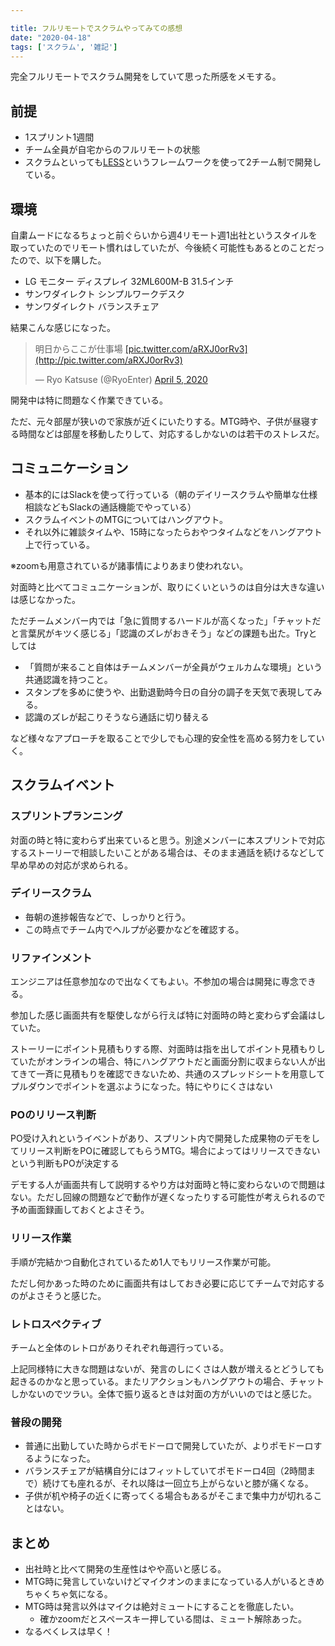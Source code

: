 ```yaml
---

title: フルリモートでスクラムやってみての感想
date: "2020-04-18"
tags: ['スクラム', '雑記']
---
```


完全フルリモートでスクラム開発をしていて思った所感をメモする。

## 前提

- 1スプリント1週間
- チーム全員が自宅からのフルリモートの状態
- スクラムといっても[LESS]([https://less.works/jp/less/principles/overview](https://less.works/jp/less/principles/overview))というフレームワークを使って2チーム制で開発している。

## 環境

自粛ムードになるちょっと前ぐらいから週4リモート週1出社というスタイルを取っていたのでリモート慣れはしていたが、今後続く可能性もあるとのことだったので、以下を購した。

- LG モニター ディスプレイ 32ML600M-B 31.5インチ
- サンワダイレクト シンプルワークデスク
- サンワダイレクト バランスチェア

結果こんな感じになった。

<blockquote class="twitter-tweet"><p lang="ja" dir="ltr">明日からここが仕事場 <a href="[https://t.co/aRXJ0orRv3](https://t.co/aRXJ0orRv3)">[pic.twitter.com/aRXJ0orRv3](http://pic.twitter.com/aRXJ0orRv3)</a></p>— Ryo Katsuse (@RyoEnter) <a href="[https://twitter.com/RyoEnter/status/1246652172441243650?ref_src=twsrc^tfw](https://twitter.com/RyoEnter/status/1246652172441243650?ref_src=twsrc%5Etfw)">April 5, 2020</a></blockquote> <script async src="https://platform.twitter.com/widgets.js" charset="utf-8"></script>

開発中は特に問題なく作業できている。

ただ、元々部屋が狭いので家族が近くにいたりする。MTG時や、子供が昼寝する時間などは部屋を移動したりして、対応するしかないのは若干のストレスだ。

## コミュニケーション

- 基本的にはSlackを使って行っている（朝のデイリースクラムや簡単な仕様相談などもSlackの通話機能でやっている）
- スクラムイベントのMTGについてはハングアウト。
- それ以外に雑談タイムや、15時になったらおやつタイムなどをハングアウト上で行っている。

※zoomも用意されているが諸事情によりあまり使われない。

対面時と比べてコミュニケーションが、取りにくいというのは自分は大きな違いは感じなかった。

ただチームメンバー内では「急に質問するハードルが高くなった」「チャットだと言葉尻がキツく感じる」「認識のズレがおきそう」などの課題も出た。Tryとしては

- 「質問が来ること自体はチームメンバーが全員がウェルカムな環境」という共通認識を持つこと。
- スタンプを多めに使うや、出勤退勤時今日の自分の調子を天気で表現してみる。
- 認識のズレが起こりそうなら通話に切り替える

など様々なアプローチを取ることで少しでも心理的安全性を高める努力をしていく。

## スクラムイベント

### スプリントプランニング

対面の時と特に変わらず出来ていると思う。別途メンバーに本スプリントで対応するストーリーで相談したいことがある場合は、そのまま通話を続けるなどして早め早めの対応が求められる。

### デイリースクラム

- 毎朝の進捗報告などで、しっかりと行う。
- この時点でチーム内でヘルプが必要かなどを確認する。

### リファインメント

エンジニアは任意参加なので出なくてもよい。不参加の場合は開発に専念できる。

参加した感じ画面共有を駆使しながら行えば特に対面時の時と変わらず会議はしていた。

ストーリーにポイント見積もりする際、対面時は指を出してポイント見積もりしていたがオンラインの場合、特にハングアウトだと画面分割に収まらない人が出てきて一斉に見積もりを確認できないため、共通のスプレッドシートを用意してプルダウンでポイントを選ぶようになった。特にやりにくさはない

### POのリリース判断

PO受け入れというイベントがあり、スプリント内で開発した成果物のデモをしてリリース判断をPOに確認してもらうMTG。場合によってはリリースできないという判断もPOが決定する

デモする人が画面共有して説明するやり方は対面時と特に変わらないので問題はない。ただし回線の問題などで動作が遅くなったりする可能性が考えられるので予め画面録画しておくとよさそう。

### リリース作業

手順が完結かつ自動化されているため1人でもリリース作業が可能。

ただし何かあった時のために画面共有はしておき必要に応じてチームで対応するのがよさそうと感じた。

### レトロスペクティブ

チームと全体のレトロがありそれぞれ毎週行っている。

上記同様特に大きな問題はないが、発言のしにくさは人数が増えるとどうしても起きるのかなと思っている。またリアクションもハングアウトの場合、チャットしかないのでツラい。全体で振り返るときは対面の方がいいのではと感じた。

### 普段の開発

- 普通に出勤していた時からポモドーロで開発していたが、よりポモドーロするようになった。
- バランスチェアが結構自分にはフィットしていてポモドーロ4回（2時間まで）続けても座れるが、それ以降は一回立ち上がらないと膝が痛くなる。
- 子供が机や椅子の近くに寄ってくる場合もあるがそこまで集中力が切れることはない。

## まとめ

- 出社時と比べて開発の生産性はやや高いと感じる。
- MTG時に発言していないけどマイクオンのままになっている人がいるときめちゃくちゃ気になる。
- MTG時は発言以外はマイクは絶対ミュートにすることを徹底したい。
    - 確かzoomだとスペースキー押している間は、ミュート解除あった。
- なるべくレスは早く！